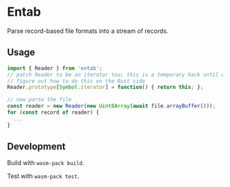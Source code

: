 # Entab

Parse record-based file formats into a stream of records.

## Usage

```javascript
import { Reader } from 'entab';
// patch Reader to be an iterator too; this is a temporary hack until we can
// figure out how to do this on the Rust side
Reader.prototype[Symbol.iterator] = function() { return this; };

// now parse the file
const reader = new Reader(new Uint8Array(await file.arrayBuffer()));
for (const record of reader) {
  ...
}
```

## Development

Build with `wasm-pack build`.

Test with `wasm-pack test`.

